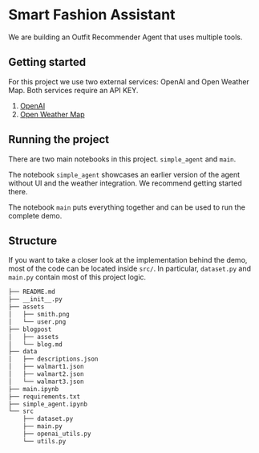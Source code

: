 # Smart Fashion Assistant

We are building an Outfit Recommender Agent that uses multiple tools.


## Getting started

For this project we use two external services: OpenAI and Open Weather Map. Both services require an API KEY.

1. [OpenAI](https://openai.com/blog/openai-api)
2. [Open Weather Map](https://openweathermap.org/api)

## Running the project

There are two main notebooks in this project. `simple_agent` and `main`.

The notebook `simple_agent` showcases an earlier version of the agent without UI and the weather integration. We recommend getting started there.

The notebook `main` puts everything together and can be used to run the complete demo.

## Structure

If you want to take a closer look at the implementation behind the demo, most of the code can be located inside `src/`. In particular, `dataset.py` and `main.py` contain most of this project logic.

```bash
├── README.md
├── __init__.py
├── assets
│   ├── smith.png
│   └── user.png
├── blogpost
│   ├── assets
│   └── blog.md
├── data
│   ├── descriptions.json
│   ├── walmart1.json
│   ├── walmart2.json
│   └── walmart3.json
├── main.ipynb
├── requirements.txt
├── simple_agent.ipynb
└── src
    ├── dataset.py
    ├── main.py
    ├── openai_utils.py
    └── utils.py
```